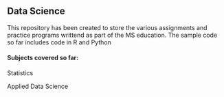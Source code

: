 ## Data Science

This repository has been created to store the various assignments and practice programs writtend as part of the MS education. The sample code so far includes code in R and Python


#### Subjects covered so far:
Statistics

Applied Data Science
